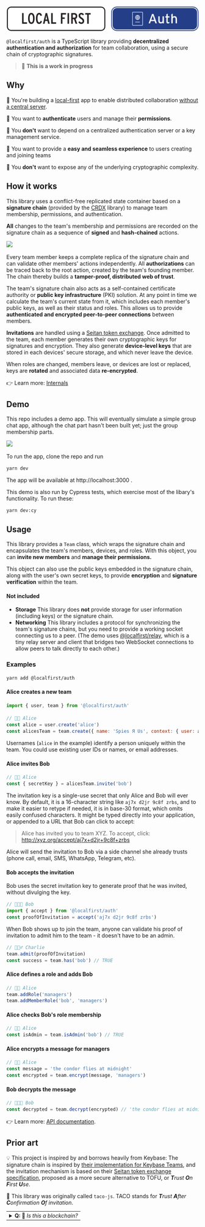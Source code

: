 <img src="https://raw.githubusercontent.com/local-first-web/branding/main/svg/auth-h.svg"
width="600" alt="@localfirst/auth logo" />

`@localfirst/auth` is a TypeScript library providing **decentralized authentication and
authorization** for team collaboration, using a secure chain of cryptographic signatures.

> 🚧 **This is a work in progress**

## Why

🤝 You're building a [local-first](http://inkandswitch.com/local-first.html) app to enable
distributed collaboration [without a central
server](http://medium.com/all-the-things/a-web-application-with-no-web-server-61000a6aed8f).

🔑 You want to **authenticate** users and manage their **permissions**.

🚫 You **don't** want to depend on a centralized authentication server or a key management service.

💙 You want to provide a **easy and seamless experience** to users creating and joining teams

🤔 You **don't** want to expose any of the underlying cryptographic complexity.

## How it works

This library uses a conflict-free replicated state container based on a **signature chain**
(provided by the [CRDX](https://github.com/herbcaudill/crdx) library) to manage team membership, permissions, and authentication.

**All** changes to the team's membership and permissions are recorded on the signature chain as a
sequence of **signed** and **hash-chained** actions.

![](./docs/img/sigchain-med.png)

Every team member keeps a complete replica of the signature chain and can validate other members'
actions independently. All **authorizations** can be traced back to the root action, created by the team's founding member. The chain
thereby builds a **tamper-proof, distributed web of trust**.

The team's signature chain also acts as a self-contained certificate authority or **public key
infrastructure** (PKI) solution. At any point in time we calculate the team's current state from it,
which includes each member's public keys, as well as their status and roles. This allows us to
provide **authenticated and encrypted peer-to-peer connections** between members.

**Invitations** are handled using a [Seitan token
exchange](https://book.keybase.io/docs/teams/seitan). Once admitted to the team, each member
generates their own cryptographic keys for signatures and encryption. They also generate
**device-level keys** that are stored in each devices' secure storage, and which never leave the
device.

When roles are changed, members leave, or devices are lost or replaced, keys are **rotated** and
associated data **re-encrypted**.

👉 Learn more: [Internals](./docs/internals.md)

## Demo

This repo includes a demo app. This will eventually simulate a simple group chat app, although the chat part hasn't been built yet; just the group membership parts.

![](docs/img/demo.gif)

To run the app, clone the repo and run

```bash
yarn dev
```

The app will be available at http://localhost:3000 .

This demo is also run by Cypress tests, which exercise most of the libary's functionality. To run these:

```
yarn dev:cy
```

## Usage

This library provides a `Team` class, which wraps the signature chain and encapsulates the team's
members, devices, and roles. With this object, you can **invite new members** and **manage their
permissions.**

This object can also use the public keys embedded in the signature chain, along with the user's own
secret keys, to provide **encryption** and **signature verification** within the team.

#### Not included

- **Storage** This library does **not** provide storage for user information (including keys) or the
  signature chain.
- **Networking** This library includes a protocol for synchronizing the team's signature chains, but
  you need to provide a working socket connecting us to a peer. (The demo uses [@localfirst/relay](https://github.com/local-first-web/relay), which is a tiny relay server and client that bridges two WebSocket connections to allow peers to talk directly to each other.)

### Examples

```bash
yarn add @localfirst/auth
```

#### Alice creates a new team

```js
import { user, team } from '@localfirst/auth'

// 👩🏾 Alice
const alice = user.create('alice')
const alicesTeam = team.create({ name: 'Spies Я Us', context: { user: alice } })
```

Usernames (`alice` in the example) identify a person uniquely within the team. You could use
existing user IDs or names, or email addresses.

#### Alice invites Bob

```js
// 👩🏾 Alice
const { secretKey } = alicesTeam.invite('bob')
```

The invitation key is a single-use secret that only Alice and Bob will ever know. By default, it is
a 16-character string like `aj7x d2jr 9c8f zrbs`, and to make it easier to retype if needed, it is
in base-30 format, which omits easily confused characters. It might be typed directly into your
application, or appended to a URL that Bob can click to accept:

> Alice has invited you to team XYZ. To accept, click: http://xyz.org/accept/aj7x+d2jr+9c8f+zrbs

Alice will send the invitation to Bob via a side channel she already trusts (phone call, email, SMS,
WhatsApp, Telegram, etc).

#### Bob accepts the invitation

Bob uses the secret invitation key to generate proof that he was invited, without divulging the key.

```js
// 👨🏻‍🦲 Bob
import { accept } from '@localfirst/auth'
const proofOfInvitation = accept('aj7x d2jr 9c8f zrbs')
```

When Bob shows up to join the team, anyone can validate his proof of invitation to admit him to the
team - it doesn't have to be an admin.

```js
// 👳🏽‍♂️ Charlie
team.admit(proofOfInvitation)
const success = team.has('bob') // TRUE
```

#### Alice defines a role and adds Bob

```js
// 👩🏾 Alice
team.addRole('managers')
team.addMemberRole('bob', 'managers')
```

#### Alice checks Bob's role membership

```js
// 👩🏾 Alice
const isAdmin = team.isAdmin('bob') // TRUE
```

#### Alice encrypts a message for managers

```js
// 👩🏾 Alice
const message = 'the condor flies at midnight'
const encrypted = team.encrypt(message, 'managers')
```

#### Bob decrypts the message

```js
// 👨🏻‍🦲 Bob
const decrypted = team.decrypt(encrypted) // 'the condor flies at midnight'
```

👉 Learn more: [API documentation](./docs/api.md).

## Prior art

💡 This project is inspired by and borrows heavily from Keybase: The signature chain is inspired by
[their implementation for Keybase Teams](https://keybase.io/docs/team), and the invitation mechanism
is based on their [Seitan token exchange specification](https://keybase.io/docs/teams/seitan_v2),
proposed as a more secure alternative to TOFU, or _**T**rust **O**n **F**irst **U**se_.

🌮 This library was originally called `taco-js`. TACO stands for _**T**rust **A**fter
**C**onfirmation **O**f invitation_.

<table>
<tr>
<td>
<details>
<summary><b>Q:</b> 🤔 <i>Is this a blockchain?</i></summary>

<b>A:</b> That depends.

<b>Q:</b> How do you feel about blockchains?

<details>
<summary><b>A:</b> 😎 <i>I think blockchains are the key to a beautiful decentralized future.</i></summary>

A signature chain is **conceptually similar to a blockchain**: It's a distributed ledger, with
hash-linked and signed operations.

</details>

<details>
<summary><b>A:</b> 😟 <i>The word makes me nervous.</i></summary>

If the very mention of a blockchain makes you worry you're about to get scammed, a signature chain
is **not at all like a blockchain**.

1. None of this has anything to do with cryptocurrency or any kind of money.

2. Rather than resolving conflicts via proof of energy consumption, this system is a **CRDT**
   ([conflict-free replicated
   datatype](https://en.wikipedia.org/wiki/Conflict-free_replicated_data_type)): Conflicts are
   resolved using deterministic rules.

</details>
</details>

</td>
</tr>
</table>
